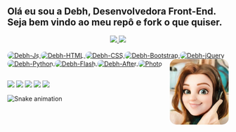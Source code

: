 ## Olá eu sou a Debh, Desenvolvedora Front-End. Seja bem vindo ao meu repô e fork o que quiser.
<div align="center">
  <a href="https://github.com/debhValois">
  <img height="180em" src="https://github-readme-stats.vercel.app/api?username=debhValois&show_icons=true&theme=cobalt&include_all_commits=true&count_private=true"/>
  <img height="180em" src="https://github-readme-stats.vercel.app/api/top-langs/?username=debhValois&layout=compact&langs_count=7&theme=cobalt"/>
</div>
<div style="display: inline_block"><br>
  <img align="center" alt="Debh-Js" height="30" width="80" style="border-radius:15px;" src="https://img.shields.io/badge/JavaScript-F7DF1E?style=for-the-badge&logo=javascript&logoColor=black">
  <img align="center" alt="Debh-HTML" height="30" width="80" style="border-radius:15px;" src="https://img.shields.io/badge/HTML5-E34F26?style=for-the-badge&logo=html5&logoColor=white">
  <img align="center" alt="Debh-CSS" height="30" width="80" style="border-radius:15px;" src="https://img.shields.io/badge/CSS3-1572B6?style=for-the-badge&logo=css3&logoColor=white">
  <img align="center" alt="Debh-Bootstrap" height="30" width="80" style="border-radius:15px;" src="https://img.shields.io/badge/Bootstrap-563D7C?style=for-the-badge&logo=bootstrap&logoColor=white">
  <img align="center" alt="Debh-jQuery" height="30" width="80" style="border-radius:15px;" src="https://img.shields.io/badge/jQuery-0769AD?style=for-the-badge&logo=jquery&logoColor=white">
  <img align="center" alt="Debh-Python" height="30" width="80" style="border-radius:15px;" src="https://img.shields.io/badge/Python-3776AB?style=for-the-badge&logo=python&logoColor=white">
  <img align="center" alt="Debh-Flash" height="30" width="80" style="border-radius:15px;" src="https://aleen42.github.io/badges/src/flash.svg">
  <img align="center" alt="Debh-After" height="30" width="80" style="border-radius:15px;" src="https://aleen42.github.io/badges/src/after_effects.svg">
  <img align="center" alt="Photo" height="30" width="80" style="border-radius:15px;" src="https://aleen42.github.io/badges/src/photoshop.svg">
  <img align="right" alt="Debh-Avatar" height="150" style="border-radius:15px;" src="./assets/avatar.jpg">
  </div>
  
  ##
  
<div> 
  <a href="https://wa.me/message/ONHPRA62USWYK1" target="_blank"><img src="https://img.shields.io/badge/WhatsApp-25D366?style=for-the-badge&logo=whatsapp&logoColor=white" target="_blank"></a>
  <a href="https://www.linkedin.com/in/debhvaloispsy/" target="_blank"><img src="https://img.shields.io/badge/LinkedIn-0077B5?style=for-the-badge&logo=linkedin&logoColor=white" target="_blank"></a> 
  <a href="https://youtu.be/WOXYLLZqNrI" target="_blank"><img src="https://img.shields.io/badge/YouTube-FF0000?style=for-the-badge&logo=youtube&logoColor=white" target="_blank"></a>
  <a href="https://discord.gg/4GW2DxCN" target="_blank"><img src="https://img.shields.io/badge/Discord-7289DA?style=for-the-badge&logo=discord&logoColor=white" target="_blank"></a> 
  <a href = "mailto:debhvalois@gmail.com"><img src="https://img.shields.io/badge/Gmail-D14836?style=for-the-badge&logo=gmail&logoColor=white" target="_blank"></a>
  
  ![Snake animation](https://github.com/debhValois/debhValois/blob/output/github-contribution-grid-snake.svg)

</div>
